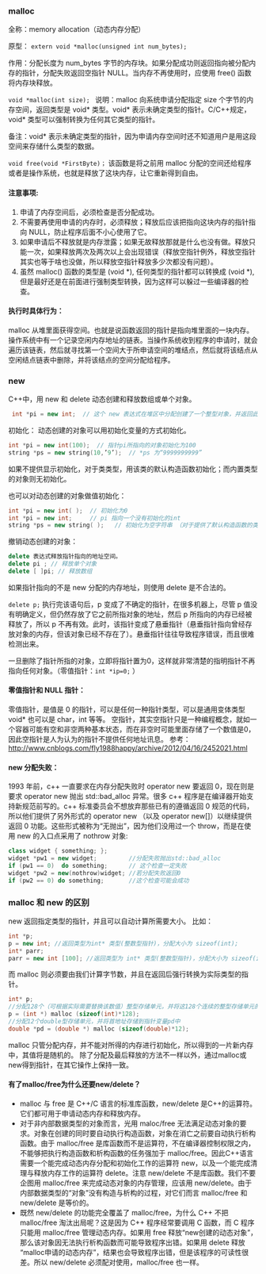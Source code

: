 ### malloc

全称：memory allocation（动态内存分配）

原型： `extern void *malloc(unsigned int num_bytes); `

作用：分配长度为 num_bytes 字节的内存块。如果分配成功则返回指向被分配内存的指针，分配失败返回空指针 NULL。当内存不再使用时，应使用 free() 函数将内存块释放。

`void *malloc(int size); ` 说明：malloc 向系统申请分配指定 size 个字节的内存空间，返回类型是 void* 类型。void* 表示未确定类型的指针。C/C++规定，void* 类型可以强制转换为任何其它类型的指针。

备注：void* 表示未确定类型的指针，因为申请内存空间时还不知道用户是用这段空间来存储什么类型的数据。

`void free(void *FirstByte)；` 该函数是将之前用 malloc 分配的空间还给程序或者是操作系统，也就是释放了这块内存，让它重新得到自由。

#### 注意事项:

1. 申请了内存空间后，必须检查是否分配成功。
2. 不需要再使用申请的内存时，必须释放；释放后应该把指向这块内存的指针指向 NULL，防止程序后面不小心使用了它。 
3. 如果申请后不释放就是内存泄露；如果无故释放那就是什么也没有做。释放只能一次，如果释放两次及两次以上会出现错误（释放空指针例外，释放空指针其实也等于啥也没做，所以释放空指针释放多少次都没有问题）。
4. 虽然 malloc() 函数的类型是 (void *), 任何类型的指针都可以转换成 (void *), 但是最好还是在前面进行强制类型转换，因为这样可以躲过一些编译器的检查。

#### 执行时具体行为：

malloc 从堆里面获得空间。也就是说函数返回的指针是指向堆里面的一块内存。操作系统中有一个记录空闲内存地址的链表。当操作系统收到程序的申请时，就会遍历该链表，然后就寻找第一个空间大于所申请空间的堆结点，然后就将该结点从空闲结点链表中删除，并将该结点的空间分配给程序。

### new

C++中，用 new 和 delete 动态创建和释放数组或单个对象。

```c++
 int *pi = new int;  // 这个 new 表达式在堆区中分配创建了一个整型对象，并返回此对象的地址，并用该地址初始化指针 pi 。
 ```

初始化： 动态创建的对象可以用初始化变量的方式初始化。

```c++
int *pi = new int(100);  // 指针pi所指向的对象初始化为100
string *ps = new string(10,’9’);  // *ps 为“9999999999”
```

如果不提供显示初始化，对于类类型，用该类的默认构造函数初始化；而内置类型的对象则无初始化。

也可以对动态创建的对象做值初始化：

```c++
int *pi = new int( );  // 初始化为0
int *pi = new int;     // pi 指向一个没有初始化的int
string *ps = new string( );   // 初始化为空字符串 （对于提供了默认构造函数的类类型，没有必要对其对象进行值初始化）
```

撤销动态创建的对象：

```c++
delete 表达式释放指针指向的地址空间。
delete pi ; // 释放单个对象
delete [ ]pi; // 释放数组
```

如果指针指向的不是 new 分配的内存地址，则使用 delete 是不合法的。

`delete p;` 执行完该语句后，p 变成了不确定的指针，在很多机器上，尽管 p 值没有明确定义，但仍然存放了它之前所指对象的地址，然后 p 所指向的内存已经被释放了，所以 p 不再有效。此时，该指针变成了悬垂指针（悬垂指针指向曾经存放对象的内存，但该对象已经不存在了）。悬垂指针往往导致程序错误，而且很难检测出来。

一旦删除了指针所指的对象，立即将指针置为0，这样就非常清楚的指明指针不再指向任何对象。（零值指针：`int *ip=0;` ）

#### 零值指针和 NULL 指针：

零值指针，是值是 0 的指针，可以是任何一种指针类型，可以是通用变体类型 void* 也可以是 char，int 等等。
空指针，其实空指针只是一种编程概念，就如一个容器可能有空和非空两种基本状态，而在非空时可能里面存储了一个数值是0，因此空指针是人为认为的指针不提供任何地址讯息。 参考：http://www.cnblogs.com/fly1988happy/archive/2012/04/16/2452021.html

#### new 分配失败：

1993 年前，c++ 一直要求在内存分配失败时 operator new 要返回 0，现在则是要求 operator new 抛出 std::bad_alloc 异常。很多 c++ 程序是在编译器开始支持新规范前写的。c++ 标准委员会不想放弃那些已有的遵循返回 0 规范的代码，所以他们提供了另外形式的 operator new （以及 operator new[]）以继续提供返回 0 功能。这些形式被称为“无抛出”，因为他们没用过一个 throw，而是在使用 new 的入口点采用了 nothrow 对象: 

```c++
class widget { something; };
widget *pw1 = new widget;         //分配失败抛出std::bad_alloc  
if (pw1 == 0)  do something;      // 这个检查一定失败
widget *pw2 = new(nothrow)widget; //若分配失败返回0
if (pw2 == 0) do something;       //这个检查可能会成功
```

### malloc 和 new 的区别

new 返回指定类型的指针，并且可以自动计算所需要大小。 比如：　

```c++
int *p; 　　
p = new int; //返回类型为int* 类型(整数型指针)，分配大小为 sizeof(int); 　　　　
int* parr; 　　
parr = new int [100]; //返回类型为 int* 类型(整数型指针)，分配大小为 sizeof(int) * 100;
```

而 malloc 则必须要由我们计算字节数，并且在返回后强行转换为实际类型的指针。 　

```c++
int* p; 　　
//分配128个（可根据实际需要替换该数值）整型存储单元，并将这128个连续的整型存储单元的首地址存储到指针变量p中 
p = (int *) malloc (sizeof(int)*128);  
//分配12个double型存储单元，并将首地址存储到指针变量pd中
double *pd = (double *) malloc (sizeof(double)*12);
```

malloc 只管分配内存，并不能对所得的内存进行初始化，所以得到的一片新内存中，其值将是随机的。 除了分配及最后释放的方法不一样以外，通过malloc或new得到指针，在其它操作上保持一致。

#### 有了malloc/free为什么还要new/delete？

* malloc 与 free 是 C++/C 语言的标准库函数，new/delete 是C++的运算符。它们都可用于申请动态内存和释放内存。
* 对于非内部数据类型的对象而言，光用 maloc/free 无法满足动态对象的要求。对象在创建的同时要自动执行构造函数，对象在消亡之前要自动执行析构函数。由于 malloc/free 是库函数而不是运算符，不在编译器控制权限之内，不能够把执行构造函数和析构函数的任务强加于 malloc/free。因此C++语言需要一个能完成动态内存分配和初始化工作的运算符 new，以及一个能完成清理与释放内存工作的运算符 delete。注意 new/delete 不是库函数。我们不要企图用 malloc/free 来完成动态对象的内存管理，应该用 new/delete。由于内部数据类型的“对象”没有构造与析构的过程，对它们而言 malloc/free 和 new/delete 是等价的。
* 既然 new/delete 的功能完全覆盖了 malloc/free，为什么 C++ 不把 malloc/free 淘汰出局呢？这是因为 C++ 程序经常要调用 C 函数，而 C 程序只能用 malloc/free 管理动态内存。如果用 free 释放“new创建的动态对象”，那么该对象因无法执行析构函数而可能导致程序出错。如果用 delete 释放 “malloc申请的动态内存”，结果也会导致程序出错，但是该程序的可读性很差。所以 new/delete 必须配对使用，malloc/free 也一样。